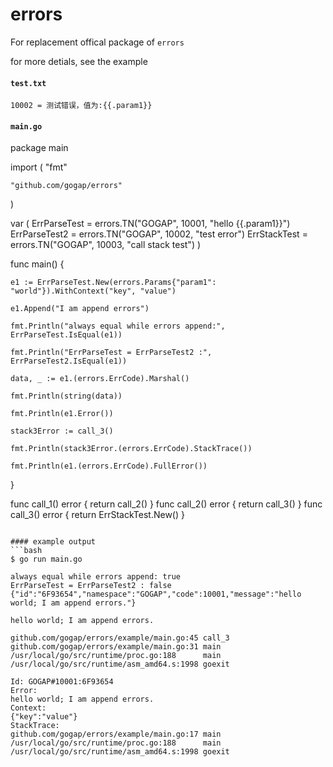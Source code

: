 errors
======
For replacement offical package of `errors`

for more detials, see the example

#### `test.txt`
```text
10002 = 测试错误，值为:{{.param1}}
```

#### `main.go`
package main

import (
    "fmt"

    "github.com/gogap/errors"
)

var (
    ErrParseTest  = errors.TN("GOGAP", 10001, "hello {{.param1}}")
    ErrParseTest2 = errors.TN("GOGAP", 10002, "test error")
    ErrStackTest  = errors.TN("GOGAP", 10003, "call stack test")
)

func main() {

    e1 := ErrParseTest.New(errors.Params{"param1": "world"}).WithContext("key", "value")

    e1.Append("I am append errors")

    fmt.Println("always equal while errors append:", ErrParseTest.IsEqual(e1))

    fmt.Println("ErrParseTest = ErrParseTest2 :", ErrParseTest2.IsEqual(e1))

    data, _ := e1.(errors.ErrCode).Marshal()

    fmt.Println(string(data))

    fmt.Println(e1.Error())

    stack3Error := call_3()

    fmt.Println(stack3Error.(errors.ErrCode).StackTrace())

    fmt.Println(e1.(errors.ErrCode).FullError())
}

func call_1() error {
    return call_2()
}
func call_2() error {
    return call_3()
}
func call_3() error {
    return ErrStackTest.New()
}

```

#### example output
```bash
$ go run main.go

always equal while errors append: true
ErrParseTest = ErrParseTest2 : false
{"id":"6F93654","namespace":"GOGAP","code":10001,"message":"hello world; I am append errors."}

hello world; I am append errors.

github.com/gogap/errors/example/main.go:45 call_3
github.com/gogap/errors/example/main.go:31 main
/usr/local/go/src/runtime/proc.go:188      main
/usr/local/go/src/runtime/asm_amd64.s:1998 goexit

Id: GOGAP#10001:6F93654
Error:
hello world; I am append errors.
Context:
{"key":"value"}
StackTrace:
github.com/gogap/errors/example/main.go:17 main
/usr/local/go/src/runtime/proc.go:188      main
/usr/local/go/src/runtime/asm_amd64.s:1998 goexit
```
